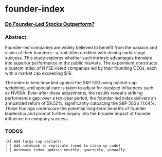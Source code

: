 # founder-index
### [Do Founder-Led Stocks Outperform?](https://anishagrawal.substack.com/p/founder-index)


### Abstract
Founder-led companies are widely believed to benefit from the passion and vision of their founders—a trait often credited with driving early-stage success. This study explores whether such intrinsic advantages translate into superior performance in the public markets. The experiment constructs a custom index of NYSE-listed companies led by their founding CEOs, each with a market cap exceeding $1B.  

The index is benchmarked against the S&P 500 using market-cap weighting, and special care is taken to adjust for outsized influences such as NVIDIA. Even after these adjustments, the results reveal a striking performance gap: over a ten-year period, the founder-led index delivers an annualized return of 59.52%, significantly outpacing the S&P 500’s 11.04%. These findings underscore the potential long-term benefits of founder leadership and prompt further inquiry into the broader impact of founder influence on company success.   

### TODOS
```
[X] Add large cap variants
[ ] Add notebook to replicate (need to clean up code)
[ ] Automate index updates monthly, quarterly, annually
```
